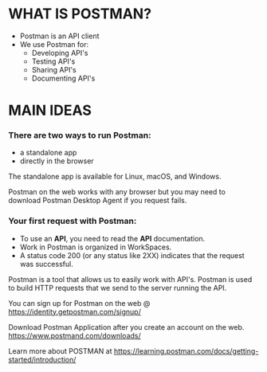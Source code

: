 # WHAT IS POSTMAN?

- Postman is an API client
- We use Postman for:
  - Developing API's
  - Testing API's
  - Sharing API's
  - Documenting API's


# MAIN IDEAS

### There are two ways to run Postman:
- a standalone app
- directly in the browser

The standalone app is available for Linux, macOS, and Windows.

Postman on the web works with any browser but you may need to download Postman Desktop Agent if you request fails.


### Your first request with Postman:

- To use an **API**, you need to read the **API** documentation.
- Work in Postman is organized in WorkSpaces.
- A status code 200 (or any status like 2XX) indicates that the request was successful.







    



Postman is a tool that allows us to easily work with API's.  Postman is used to build HTTP requests that we send to the server running the API.

You can sign up for Postman on the web @  https://identity.getpostman.com/signup/


Download Postman Application after you create an account on the web.   
https://www.postmand.com/downloads/

Learn more about POSTMAN at https://learning.postman.com/docs/getting-started/introduction/


